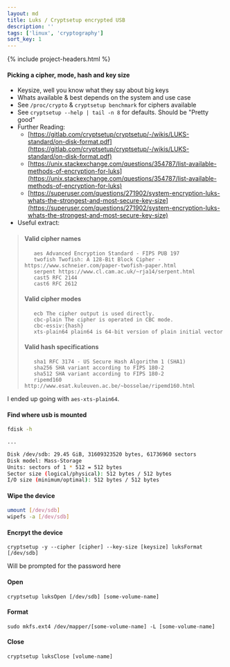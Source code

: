 ```yaml
---
layout: md
title: Luks / Cryptsetup encrypted USB
description: ''
tags: ['linux', 'cryptography']
sort_key: 1
---
```


{% include project-headers.html %}

#### Picking a cipher, mode, hash and key size
- Keysize, well you know what they say about big keys
- Whats available & best depends on the system and use case
- See `/proc/crypto` & `cryptsetup benchmark` for ciphers available 
- See `cryptsetup --help | tail -n 8` for defaults. Should be "Pretty good"
- Further Reading: 
  - [https://gitlab.com/cryptsetup/cryptsetup/-/wikis/LUKS-standard/on-disk-format.pdf](https://gitlab.com/cryptsetup/cryptsetup/-/wikis/LUKS-standard/on-disk-format.pdf)
  - [https://unix.stackexchange.com/questions/354787/list-available-methods-of-encryption-for-luks](https://unix.stackexchange.com/questions/354787/list-available-methods-of-encryption-for-luks)
  - [https://superuser.com/questions/271902/system-encryption-luks-whats-the-strongest-and-most-secure-key-size](https://superuser.com/questions/271902/system-encryption-luks-whats-the-strongest-and-most-secure-key-size)
- Useful extract:
> #### Valid cipher names
>```
>    aes Advanced Encryption Standard - FIPS PUB 197
>    twofish Twofish: A 128-Bit Block Cipher - https://www.schneier.com/paper-twofish-paper.html
>    serpent https://www.cl.cam.ac.uk/~rja14/serpent.html
>    cast5 RFC 2144
>    cast6 RFC 2612
>```
> #### Valid cipher modes
>```
>    ecb The cipher output is used directly.
>    cbc-plain The cipher is operated in CBC mode. 
>    cbc-essiv:{hash}
>    xts-plain64 plain64 is 64-bit version of plain initial vector
>```
> #### Valid hash specifications
>```
>    sha1 RFC 3174 - US Secure Hash Algorithm 1 (SHA1)
>    sha256 SHA variant according to FIPS 180-2
>    sha512 SHA variant according to FIPS 180-2
>    ripemd160 http://www.esat.kuleuven.ac.be/~bosselae/ripemd160.html
>```
>
I ended up going with `aes-xts-plain64`.

#### Find where usb is mounted
```bash
fdisk -h

...

Disk /dev/sdb: 29.45 GiB, 31609323520 bytes, 61736960 sectors
Disk model: Mass-Storage
Units: sectors of 1 * 512 = 512 bytes
Sector size (logical/physical): 512 bytes / 512 bytes
I/O size (minimum/optimal): 512 bytes / 512 bytes
```

#### Wipe the device
```bash
umount [/dev/sdb]
wipefs -a [/dev/sdb]
```

#### Encrpyt the device
```
cryptsetup -y --cipher [cipher] --key-size [keysize] luksFormat [/dev/sdb]
```
Will be prompted for the password here

#### Open
```
cryptsetup luksOpen [/dev/sdb] [some-volume-name]
```

#### Format
```
sudo mkfs.ext4 /dev/mapper/[some-volume-name] -L [some-volume-name]
```

#### Close
```
cryptsetup luksClose [volume-name]
```


